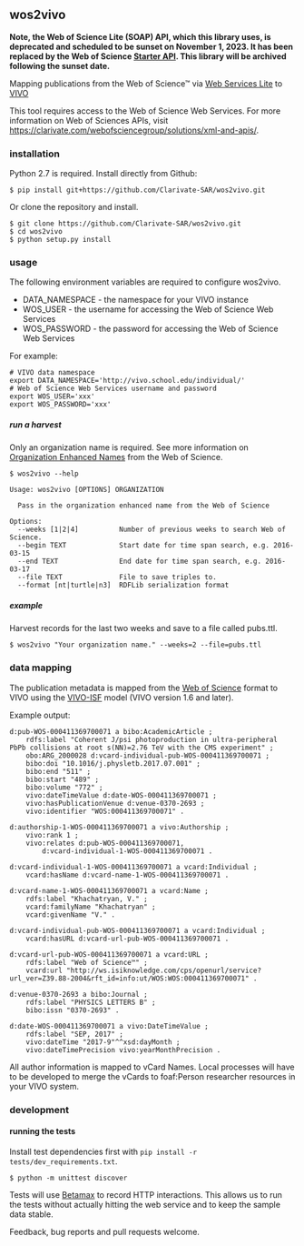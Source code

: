 ## wos2vivo

**Note, the Web of Science Lite (SOAP) API, which this library uses, is deprecated and scheduled to be sunset on November 1, 2023. It has been replaced by the Web of Science [Starter API](https://developer.clarivate.com/apis/wos-starter). This library will be archived following the sunset date.**

Mapping publications from the Web of Science™ via [Web Services Lite](https://clarivate.com/products/data-integration/) to [VIVO](http://vivoweb.org)

This tool requires access to the Web of Science Web Services. For more information on Web of Sciences APIs, visit https://clarivate.com/webofsciencegroup/solutions/xml-and-apis/.

### installation

Python 2.7 is required. Install directly from Github:

```
$ pip install git+https://github.com/Clarivate-SAR/wos2vivo.git
```

Or clone the repository and install.

```
$ git clone https://github.com/Clarivate-SAR/wos2vivo.git
$ cd wos2vivo
$ python setup.py install
```

### usage

The following environment variables are required to configure wos2vivo.

* DATA_NAMESPACE - the namespace for your VIVO instance
* WOS_USER - the username for accessing the Web of Science Web Services
* WOS_PASSWORD - the password for accessing the Web of Science Web Services

For example:
```
# VIVO data namespace
export DATA_NAMESPACE='http://vivo.school.edu/individual/'
# Web of Science Web Services username and password
export WOS_USER='xxx'
export WOS_PASSWORD='xxx'
```

##### run a harvest

Only an organization name is required. See more information on [Organization Enhanced Names](https://images.webofknowledge.com/images/help/WOS/hp_organizations_enhanced_index.html) from the Web of Science.

```
$ wos2vivo --help

Usage: wos2vivo [OPTIONS] ORGANIZATION

  Pass in the organization enhanced name from the Web of Science

Options:
  --weeks [1|2|4]          Number of previous weeks to search Web of Science.
  --begin TEXT             Start date for time span search, e.g. 2016-03-15
  --end TEXT               End date for time span search, e.g. 2016-03-17
  --file TEXT              File to save triples to.
  --format [nt|turtle|n3]  RDFLib serialization format
```

##### example
Harvest records for the last two weeks and save to a file called pubs.ttl.

```
$ wos2vivo "Your organization name." --weeks=2 --file=pubs.ttl
```

### data mapping

The publication metadata is mapped from the [Web of Science](http://ipscience-help.thomsonreuters.com/wosWebServicesLite/dataReturnedGroup/dataReturned.html) format to VIVO using the [VIVO-ISF](https://wiki.duraspace.org/x/P76dB) model (VIVO version 1.6 and later).

Example output:
```
d:pub-WOS-000411369700071 a bibo:AcademicArticle ;
    rdfs:label "Coherent J/psi photoproduction in ultra-peripheral PbPb collisions at root s(NN)=2.76 TeV with the CMS experiment" ;
    obo:ARG_2000028 d:vcard-individual-pub-WOS-000411369700071 ;
    bibo:doi "10.1016/j.physletb.2017.07.001" ;
    bibo:end "511" ;
    bibo:start "489" ;
    bibo:volume "772" ;
    vivo:dateTimeValue d:date-WOS-000411369700071 ;
    vivo:hasPublicationVenue d:venue-0370-2693 ;
    vivo:identifier "WOS:000411369700071" .

d:authorship-1-WOS-000411369700071 a vivo:Authorship ;
    vivo:rank 1 ;
    vivo:relates d:pub-WOS-000411369700071,
        d:vcard-individual-1-WOS-000411369700071 .

d:vcard-individual-1-WOS-000411369700071 a vcard:Individual ;
    vcard:hasName d:vcard-name-1-WOS-000411369700071 .

d:vcard-name-1-WOS-000411369700071 a vcard:Name ;
    rdfs:label "Khachatryan, V." ;
    vcard:familyName "Khachatryan" ;
    vcard:givenName "V." .

d:vcard-individual-pub-WOS-000411369700071 a vcard:Individual ;
    vcard:hasURL d:vcard-url-pub-WOS-000411369700071 .

d:vcard-url-pub-WOS-000411369700071 a vcard:URL ;
    rdfs:label "Web of Science™" ;
    vcard:url "http://ws.isiknowledge.com/cps/openurl/service?url_ver=Z39.88-2004&rft_id=info:ut/WOS:WOS:000411369700071" .

d:venue-0370-2693 a bibo:Journal ;
    rdfs:label "PHYSICS LETTERS B" ;
    bibo:issn "0370-2693" .

d:date-WOS-000411369700071 a vivo:DateTimeValue ;
    rdfs:label "SEP, 2017" ;
    vivo:dateTime "2017-9"^^xsd:dayMonth ;
    vivo:dateTimePrecision vivo:yearMonthPrecision .

```

All author information is mapped to vCard Names. Local processes will have to be developed to merge the vCards to foaf:Person researcher resources in your VIVO system.

### development

#### running the tests
Install test dependencies first with `pip install -r tests/dev_requirements.txt`.

```
$ python -m unittest discover
```

Tests will use [Betamax](http://betamax.readthedocs.org/en/latest/configuring.html) to record HTTP interactions. This allows us to run the tests without actually hitting the web service and to keep the sample data stable.

Feedback, bug reports and pull requests welcome.
